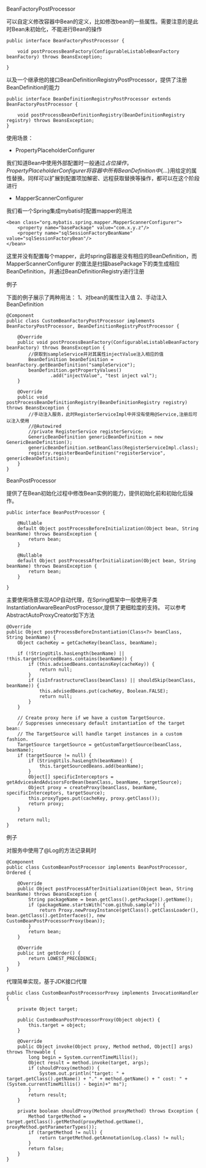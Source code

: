 

BeanFactoryPostProcessor

可以自定义修改容器中Bean的定义，比如修改bean的一些属性。需要注意的是此时Bean未初始化，不能进行Bean的操作

```
public interface BeanFactoryPostProcessor {

	void postProcessBeanFactory(ConfigurableListableBeanFactory beanFactory) throws BeansException;

}
```
以及一个继承他的接口BeanDefinitionRegistryPostProcessor，提供了注册BeanDefinition的能力
```
public interface BeanDefinitionRegistryPostProcessor extends BeanFactoryPostProcessor {

	void postProcessBeanDefinitionRegistry(BeanDefinitionRegistry registry) throws BeansException;
}
```


使用场景：

- PropertyPlaceholderConfigurer 

我们知道Bean中使用外部配置时一般通过${}占位操作，PropertyPlaceholderConfigurer将容器
中所有BeanDefinition中${...}用给定的属性替换。同样可以扩展到配置项加解密、远程获取替换等操作，都可以在这个阶段进行

- MapperScannerConfigurer

我们看一个Spring集成mybatis时配置mapper的用法
```
<bean class="org.mybatis.spring.mapper.MapperScannerConfigurer">
    <property name="basePackage" value="com.x.y.z"/>
    <property name="sqlSessionFactoryBeanName" value="sqlSessionFactoryBean"/>
</bean>
```
这里并没有配置每个mapper，此时spring容器是没有相应的BeanDefinition，而MapperScannerConfigurer
的做法是扫描basePackage下的类生成相应BeanDefinition，并通过BeanDefinitionRegistry进行注册

例子

下面的例子展示了两种用法：
1、对bean的属性注入值
2、手动注入BeanDefinition

```
@Component
public class CustomBeanFactoryPostProcessor implements BeanFactoryPostProcessor, BeanDefinitionRegistryPostProcessor {

    @Override
    public void postProcessBeanFactory(ConfigurableListableBeanFactory beanFactory) throws BeansException {
        //获取到sampleService并对其属性injectValue注入相应的值
        BeanDefinition beanDefinition = beanFactory.getBeanDefinition("sampleService");
        beanDefinition.getPropertyValues()
                .add("injectValue", "test inject val");
    }

    @Override
    public void postProcessBeanDefinitionRegistry(BeanDefinitionRegistry registry) throws BeansException {
        //手动注入服务，此时RegisterServiceImpl中并没有使用@Service,注册后可以注入使用
        //@Autowired
        //private RegisterService registerService;
        GenericBeanDefinition genericBeanDefinition = new GenericBeanDefinition();
        genericBeanDefinition.setBeanClass(RegisterServiceImpl.class);
        registry.registerBeanDefinition("registerService", genericBeanDefinition);
    }
}
```

BeanPostProcessor

提供了在Bean初始化过程中修改Bean实例的能力，提供初始化前和初始化后操作。
```
public interface BeanPostProcessor {

	@Nullable
	default Object postProcessBeforeInitialization(Object bean, String beanName) throws BeansException {
		return bean;
	}

	@Nullable
	default Object postProcessAfterInitialization(Object bean, String beanName) throws BeansException {
		return bean;
	}

}
```
主要使用场景实现AOP自动代理，在Spring框架中一般使用子类InstantiationAwareBeanPostProcessor,提供了更细粒度的支持。
可以参考AbstractAutoProxyCreator如下方法
```
@Override
public Object postProcessBeforeInstantiation(Class<?> beanClass, String beanName) {
    Object cacheKey = getCacheKey(beanClass, beanName);

    if (!StringUtils.hasLength(beanName) || !this.targetSourcedBeans.contains(beanName)) {
        if (this.advisedBeans.containsKey(cacheKey)) {
            return null;
        }
        if (isInfrastructureClass(beanClass) || shouldSkip(beanClass, beanName)) {
            this.advisedBeans.put(cacheKey, Boolean.FALSE);
            return null;
        }
    }

    // Create proxy here if we have a custom TargetSource.
    // Suppresses unnecessary default instantiation of the target bean:
    // The TargetSource will handle target instances in a custom fashion.
    TargetSource targetSource = getCustomTargetSource(beanClass, beanName);
    if (targetSource != null) {
        if (StringUtils.hasLength(beanName)) {
            this.targetSourcedBeans.add(beanName);
        }
        Object[] specificInterceptors = getAdvicesAndAdvisorsForBean(beanClass, beanName, targetSource);
        Object proxy = createProxy(beanClass, beanName, specificInterceptors, targetSource);
        this.proxyTypes.put(cacheKey, proxy.getClass());
        return proxy;
    }

    return null;
}
```

例子

对服务中使用了@Log的方法记录耗时
```
@Component
public class CustomBeanPostProcessor implements BeanPostProcessor, Ordered {

    @Override
    public Object postProcessAfterInitialization(Object bean, String beanName) throws BeansException {
        String packageName = bean.getClass().getPackage().getName();
        if (packageName.startsWith("com.github.sample")) {
            return Proxy.newProxyInstance(getClass().getClassLoader(), bean.getClass().getInterfaces(), new CustomBeanPostProcessorProxy(bean));
        }
        return bean;
    }

    @Override
    public int getOrder() {
        return LOWEST_PRECEDENCE;
    }
}
```
代理简单实现，基于JDK接口代理
```
public class CustomBeanPostProcessorProxy implements InvocationHandler {

    private Object target;

    public CustomBeanPostProcessorProxy(Object object) {
        this.target = object;
    }

    @Override
    public Object invoke(Object proxy, Method method, Object[] args) throws Throwable {
        long begin = System.currentTimeMillis();
        Object result = method.invoke(target, args);
        if (shouldProxy(method)) {
            System.out.println("target: " + target.getClass().getName() + "." + method.getName() + " cost: " + (System.currentTimeMillis() - begin)+" ms");
        }
        return result;
    }

    private boolean shouldProxy(Method proxyMethod) throws Exception {
        Method targetMethod = target.getClass().getMethod(proxyMethod.getName(), proxyMethod.getParameterTypes());
        if (targetMethod != null) {
            return targetMethod.getAnnotation(Log.class) != null;
        }
        return false;
    }
}
```


